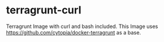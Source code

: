 # terragrunt-curl
Terragrunt Image with curl and bash included. This Image uses https://github.com/cytopia/docker-terragrunt as a base.
